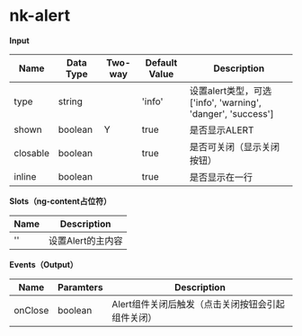 # nk-alert

**Input**

| Name | Data Type |  Two-way | Default Value | Description |
| --- | --- | --- | --- | --- |
| type | string | | 'info' | 设置alert类型，可选['info', 'warning', 'danger', 'success'] |
| shown | boolean | Y | true | 是否显示ALERT |
| closable | boolean | | true | 是否可关闭（显示关闭按钮） |
| inline | boolean | | true | 是否显示在一行 |

**Slots（ng-content占位符）**

| Name | Description |
| --- | --- |
| '' | 设置Alert的主内容 |

**Events（Output）**

| Name | Paramters | Description |
| --- | --- | --- |
| onClose | boolean | Alert组件关闭后触发（点击关闭按钮会引起组件关闭） |
